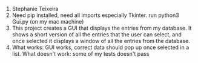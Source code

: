 1. Stephanie Teixeira
2. Need pip installed, need all imports especially Tkinter.
run python3 Gui.py (on my mac machine)
3. This project creates a GUI that displays the entries from my database. It shows a short version of all the entries that the user can select, and once selected it displays a window of all the entries from the database.   
4. What works: GUI works, correct data should pop up once selected in a list.
What doesn't work: some of my tests doesn't pass
